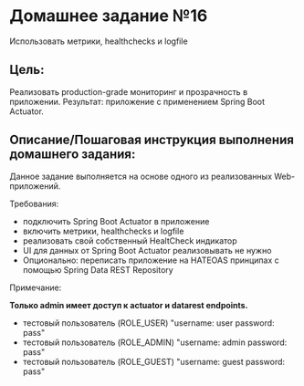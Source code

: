 # Домашнее задание №16
Использовать метрики, healthchecks и logfile

## Цель:
Реализовать production-grade мониторинг и прозрачность в приложении.
Результат: приложение с применением Spring Boot Actuator.

## Описание/Пошаговая инструкция выполнения домашнего задания:

Данное задание выполняется на основе одного из реализованных Web-приложений.

Требования:
* подключить Spring Boot Actuator в приложение
* включить метрики, healthchecks и logfile
* реализовать свой собственный HealtCheck индикатор
* UI для данных от Spring Boot Actuator реализовывать не нужно
* Опционально: переписать приложение на HATEOAS принципах с помощью Spring
Data REST Repository

Примечание:

**Только admin имеет доступ к actuator и datarest endpoints.**
* тестовый пользователь (ROLE_USER)  "username: user  password: pass"
* тестовый пользователь (ROLE_ADMIN) "username: admin password: pass"
* тестовый пользователь (ROLE_GUEST) "username: guest password: pass"